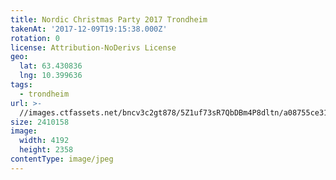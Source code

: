 ```yaml
---
title: Nordic Christmas Party 2017 Trondheim
takenAt: '2017-12-09T19:15:38.000Z'
rotation: 0
license: Attribution-NoDerivs License
geo:
  lat: 63.430836
  lng: 10.399636
tags:
  - trondheim
url: >-
  //images.ctfassets.net/bncv3c2gt878/5Z1uf73sR7QbDBm4P8dltn/a08755ce31c08b4dadd003c1f3cff7ea/nordic-christmas-party-2017-trondheim_38245000254_o
size: 2410158
image:
  width: 4192
  height: 2358
contentType: image/jpeg
---
```


